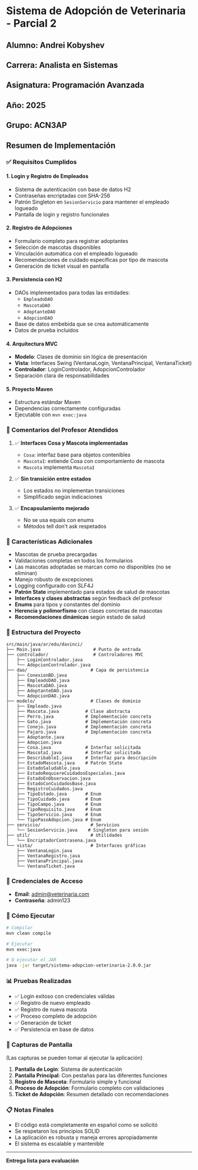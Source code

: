 # Sistema de Adopción de Veterinaria - Parcial 2

## Alumno: Andrei Kobyshev
## Carrera: Analista en Sistemas
## Asignatura: Programación Avanzada
## Año: 2025
## Grupo: ACN3AP

## Resumen de Implementación

### ✅ Requisitos Cumplidos

#### 1. **Login y Registro de Empleados**
- Sistema de autenticación con base de datos H2
- Contraseñas encriptadas con SHA-256
- Patrón Singleton en `SesionServicio` para mantener el empleado logueado
- Pantalla de login y registro funcionales

#### 2. **Registro de Adopciones**
- Formulario completo para registrar adoptantes
- Selección de mascotas disponibles
- Vinculación automática con el empleado logueado
- Recomendaciones de cuidado específicas por tipo de mascota
- Generación de ticket visual en pantalla

#### 3. **Persistencia con H2**
- DAOs implementados para todas las entidades:
  - `EmpleadoDAO`
  - `MascotaDAO`
  - `AdoptanteDAO`
  - `AdopcionDAO`
- Base de datos embebida que se crea automáticamente
- Datos de prueba incluidos

#### 4. **Arquitectura MVC**
- **Modelo**: Clases de dominio sin lógica de presentación
- **Vista**: Interfaces Swing (VentanaLogin, VentanaPrincipal, VentanaTicket)
- **Controlador**: LoginControlador, AdopcionControlador
- Separación clara de responsabilidades

#### 5. **Proyecto Maven**
- Estructura estándar Maven
- Dependencias correctamente configuradas
- Ejecutable con `mvn exec:java`

### 📝 Comentarios del Profesor Atendidos
1. ✅ **Interfaces Cosa y Mascota implementadas**
   - `Cosa`: interfaz base para objetos contenibles
   - `MascotaI`: extiende Cosa con comportamiento de mascota
   - `Mascota` implementa `MascotaI`

2. ✅ **Sin transición entre estados**
   - Los estados no implementan transiciones
   - Simplificado según indicaciones

3. ✅ **Encapsulamiento mejorado**
   - No se usa equals con enums
   - Métodos tell don't ask respetados

### 🚀 Características Adicionales
- Mascotas de prueba precargadas
- Validaciones completas en todos los formularios
- Las mascotas adoptadas se marcan como no disponibles (no se eliminan)
- Manejo robusto de excepciones
- Logging configurado con SLF4J
- **Patrón State** implementado para estados de salud de mascotas
- **Interfaces y clases abstractas** según feedback del profesor
- **Enums** para tipos y constantes del dominio
- **Herencia y polimorfismo** con clases concretas de mascotas
- **Recomendaciones dinámicas** según estado de salud

### 📁 Estructura del Proyecto
```
src/main/java/ar/edu/davinci/
├── Main.java                    # Punto de entrada
├── controlador/                 # Controladores MVC
│   ├── LoginControlador.java
│   └── AdopcionControlador.java
├── dao/                        # Capa de persistencia
│   ├── ConexionBD.java
│   ├── EmpleadoDAO.java
│   ├── MascotaDAO.java
│   ├── AdoptanteDAO.java
│   └── AdopcionDAO.java
├── modelo/                     # Clases de dominio
│   ├── Empleado.java
│   ├── Mascota.java          # Clase abstracta
│   ├── Perro.java            # Implementación concreta
│   ├── Gato.java             # Implementación concreta
│   ├── Conejo.java           # Implementación concreta
│   ├── Pajaro.java           # Implementación concreta
│   ├── Adoptante.java
│   ├── Adopcion.java
│   ├── Cosa.java             # Interfaz solicitada
│   ├── MascotaI.java         # Interfaz solicitada
│   ├── DescribableI.java     # Interfaz para descripción
│   ├── EstadoMascota.java    # Patrón State
│   ├── EstadoSaludable.java
│   ├── EstadoRequiereCuidadosEspeciales.java
│   ├── EstadoEnObservacion.java
│   ├── EstadoConCuidadosBase.java
│   ├── RegistroCuidados.java
│   ├── TipoEstado.java       # Enum
│   ├── TipoCuidado.java      # Enum
│   ├── TipoCampo.java        # Enum
│   ├── TipoRequisito.java    # Enum
│   ├── TipoServicio.java     # Enum
│   └── TipoPasoAdopcion.java # Enum
├── servicio/                   # Servicios
│   └── SesionServicio.java    # Singleton para sesión
├── util/                       # Utilidades
│   └── EncriptadorContrasena.java
└── vista/                      # Interfaces gráficas
    ├── VentanaLogin.java
    ├── VentanaRegistro.java
    ├── VentanaPrincipal.java
    └── VentanaTicket.java
```

### 🔐 Credenciales de Acceso
- **Email**: admin@veterinaria.com
- **Contraseña**: admin123

### 🎯 Cómo Ejecutar
```bash
# Compilar
mvn clean compile

# Ejecutar
mvn exec:java

# O ejecutar el JAR
java -jar target/sistema-adopcion-veterinaria-2.0.0.jar
```

### 📊 Pruebas Realizadas
- ✅ Login exitoso con credenciales válidas
- ✅ Registro de nuevo empleado
- ✅ Registro de nueva mascota
- ✅ Proceso completo de adopción
- ✅ Generación de ticket
- ✅ Persistencia en base de datos

### 🎨 Capturas de Pantalla
(Las capturas se pueden tomar al ejecutar la aplicación)

1. **Pantalla de Login**: Sistema de autenticación
2. **Pantalla Principal**: Con pestañas para las diferentes funciones
3. **Registro de Mascota**: Formulario simple y funcional
4. **Proceso de Adopción**: Formulario completo con validaciones
5. **Ticket de Adopción**: Resumen detallado con recomendaciones

### 📋 Notas Finales
- El código está completamente en español como se solicitó
- Se respetaron los principios SOLID
- La aplicación es robusta y maneja errores apropiadamente
- El sistema es escalable y mantenible

---
**Entrega lista para evaluación**